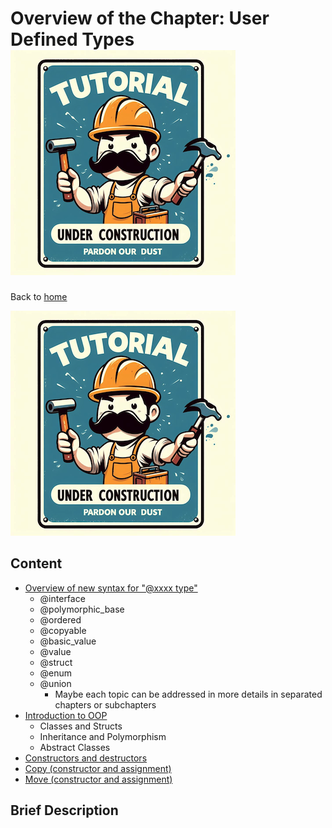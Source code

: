 # Overview of the Chapter: User Defined Types![Tutorial Under Construction](../TutorialUnderConstruction.png)

Back to [home](../README.md)

![](../TutorialUnderConstruction.png)

## Content

* [Overview of new syntax for "@xxxx type"](Overvie_new_syntax_type.md)
	* @interface
	* @polymorphic_base
	* @ordered
	* @copyable
	* @basic_value
	* @value
	* @struct
	* @enum
	* @union
		* Maybe each  topic can be addressed in more details in separated chapters or subchapters
* [Introduction to OOP](Introduction_OOP.md)
	* Classes and Structs
	* Inheritance and Polymorphism
	* Abstract Classes
* [Constructors and destructors](Constructors_destructors.md)
* [Copy (constructor and assignment)](Copy.md)
* [Move (constructor and assignment)](Move.md)

## Brief Description

